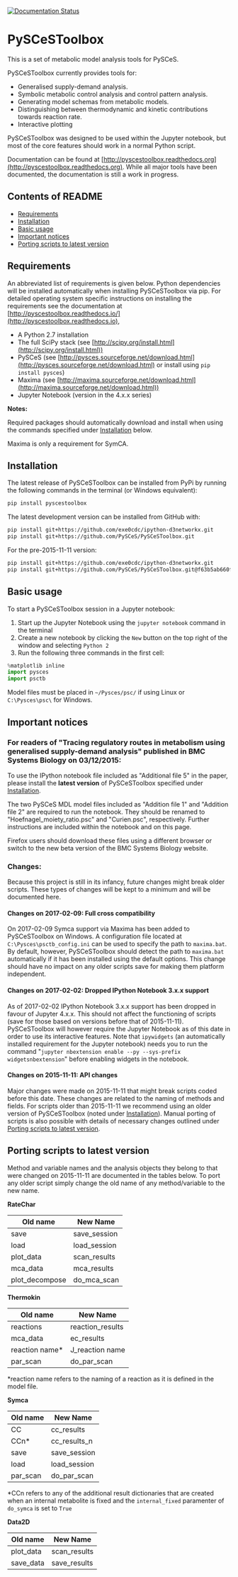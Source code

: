 [![Documentation Status](https://readthedocs.org/projects/pyscestoolbox/badge/?version=latest)](http://pyscestoolbox.readthedocs.org/en/latest/?badge=latest)

# PySCeSToolbox

This is a set of metabolic model analysis tools for PySCeS.

PySCeSToolbox currently provides tools for:

- Generalised supply-demand analysis.
- Symbolic metabolic control analysis and control pattern analysis.
- Generating model schemas from metabolic models.
- Distinguishing between thermodynamic and kinetic contributions towards reaction rate.
- Interactive plotting

PySCeSToolbox was designed to be used within the Jupyter notebook, but most of the core features should work in a normal Python script.

Documentation can be found at [http://pyscestoolbox.readthedocs.org](http://pyscestoolbox.readthedocs.org). While all major tools have been documented, the documentation is still a work in progress.

## Contents of README

* [Requirements](#requirements)
* [Installation](#installation)
* [Basic usage](#basic-usage)
* [Important notices](#important-notices)
* [Porting scripts to latest version](#porting-scripts-to-latest-version)

## Requirements

An abbreviated list of requirements is given below. Python dependencies will be installed automatically when installing PySCeSToolbox via pip. For detailed operating system specific instructions on installing the requirements see the documentation at [http://pyscestoolbox.readthedocs.io/](http://pyscestoolbox.readthedocs.io),

- A Python 2.7 installation
- The full SciPy stack (see [http://scipy.org/install.html](http://scipy.org/install.html))
- PySCeS (see [http://pysces.sourceforge.net/download.html](http://pysces.sourceforge.net/download.html) or install using ``pip install pysces``)
- Maxima (see [http://maxima.sourceforge.net/download.html](http://maxima.sourceforge.net/download.html))
- Jupyter Notebook (version in the 4.x.x series)

**Notes:**

Required packages should automatically download and install when using the commands specified under [Installation](#installation) below.

Maxima is only a requirement for SymCA.

## Installation

The latest release of PySCeSToolbox can be installed from PyPi by running the following commands in the terminal (or Windows equivalent):

```bash
pip install pyscestoolbox
```

The latest development version can be installed from GitHub with:

```bash
pip install git+https://github.com/exe0cdc/ipython-d3networkx.git
pip install git+https://github.com/PySCeS/PySCeSToolbox.git
```

For the pre-2015-11-11 version:

```bash
pip install git+https://github.com/exe0cdc/ipython-d3networkx.git
pip install git+https://github.com/PySCeS/PySCeSToolbox.git@f63b5ab660f103105750159885608a5f48de1551
```

## Basic usage

To start a PySCeSToolbox session in a Jupyter notebook:

 1. Start up the Jupyter Notebook using the ``jupyter notebook`` command in the terminal
 2. Create a new notebook by clicking the ``New`` button on the top right of the window and selecting ``Python 2``
 3. Run the following three commands in the first cell:

```python
%matplotlib inline
import pysces
import psctb
```

Model files must be placed in `~/Pysces/psc/` if using Linux or `C:\Pysces\psc\` for Windows.

## Important notices

### For readers of "Tracing regulatory routes in metabolism using generalised supply-demand analysis" published in BMC Systems Biology on 03/12/2015:

To use the IPython notebook file included as "Additional file 5" in the paper, please install the **latest version** of PySCeSToolbox specified under [Installation](#installation).

The two PySCeS MDL model files included as "Addition file 1" and "Addition file 2" are required to run the notebook. They should be renamed to "Hoefnagel_moiety_ratio.psc" and "Curien.psc", respectively. Further instructions are included within the notebook and on this page.

Firefox users should download these files using a different browser or switch to the new beta version of the BMC Systems Biology website.

### Changes:
Because this project is still in its infancy, future changes might break older scripts. These types of changes will be kept to a minimum and will be documented here.

#### Changes on 2017-02-09: Full cross compatibility
On 2017-02-09 Symca support via Maxima has been added to PySCeSToolbox on Windows. A configuration file located at `C:\Pysces\psctb_config.ini` can be used to specify the path to `maxima.bat`. By default, however, PySCeSToolbox should detect the path to `maxima.bat` automatically if it has been installed using the default options. This change should have no impact on any older scripts save for making them platform independent.

#### Changes on 2017-02-02: Dropped IPython Notebook 3.x.x support
As of 2017-02-02 IPython Notebook 3.x.x support has been dropped in favour of Jupyter 4.x.x. This should not affect the functioning of scripts (save for those based on versions before that of 2015-11-11). PySCeSToolbox will however require the Jupyter Notebook as of this date in order to use its interactive features. Note that `ipywidgets` (an automatically installed requirement for the Jupyter notebook) needs you to run the command "`jupyter nbextension enable --py --sys-prefix widgetsnbextension`" before enabling widgets in the notebook.

#### Changes on 2015-11-11: API changes
Major changes were made on 2015-11-11 that might break scripts coded before this date. These changes are related to the naming of methods and fields. For scripts older than 2015-11-11 we recommend using an older version of PySCeSToolbox (noted under [Installation](#installation)). Manual porting of scripts is also possible with details of necessary changes outlined under [Porting scripts to latest version](#porting-scripts-to-latest-version).

## Porting scripts to latest version

Method and variable names and the analysis objects they belong to that were changed on 2015-11-11 are documented in the tables below. To port any older script simply change the old name of any method/variable to the new name.

**RateChar**

|Old name       |New Name    |
|---------------|------------|
|save           |save_session|
|load           |load_session|
|plot_data      |scan_results|
|mca_data       |mca_results |
|plot_decompose |do_mca_scan |

**Thermokin**

|Old name       |New Name        |
|---------------|----------------|
|reactions      |reaction_results|
|mca_data       |ec_results      |
|reaction name* |J_reaction name |
|par_scan       |do_par_scan     |

*reaction name refers to the naming of a reaction as it is defined in the model file.

**Symca**

|Old name       |New Name    |
|---------------|------------|
|CC             |cc_results  |
|CCn*           |cc_results_n|
|save           |save_session|
|load           |load_session|
|par_scan       |do_par_scan |

*CCn refers to any of the additional result dictionaries that are created when an internal metabolite is fixed and the `internal_fixed` paramenter of `do_symca` is set to `True`

**Data2D**

|Old name       |New Name    |
|---------------|------------|
|plot_data      |scan_results|
|save_data      |save_results|
